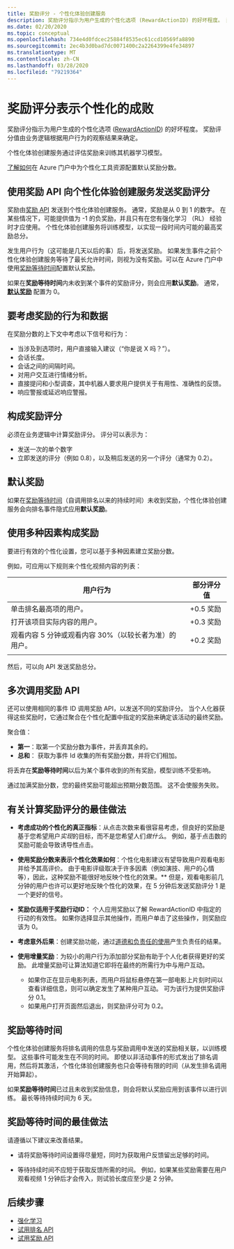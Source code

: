```yaml
---
title: 奖励评分 - 个性化体验创建服务
description: 奖励评分指示为用户生成的个性化选项 (RewardActionID) 的好坏程度。 奖励评分值由业务逻辑根据用户行为的观察结果来确定。 个性化体验创建服务通过评估奖励来训练其机器学习模型。
ms.date: 02/20/2020
ms.topic: conceptual
ms.openlocfilehash: 734e4d0fdcec25884f8535ec61ccd10569fa8890
ms.sourcegitcommit: 2ec4b3d0bad7dc0071400c2a2264399e4fe34897
ms.translationtype: MT
ms.contentlocale: zh-CN
ms.lasthandoff: 03/28/2020
ms.locfileid: "79219364"
---
```

# <a name="reward-scores-indicate-success-of-personalization"></a>奖励评分表示个性化的成败

奖励评分指示为用户生成的个性化选项 ([RewardActionID](https://docs.microsoft.com/rest/api/cognitiveservices/personalizer/rank/rank#response)) 的好坏程度。 奖励评分值由业务逻辑根据用户行为的观察结果来确定。

个性化体验创建服务通过评估奖励来训练其机器学习模型。

[了解如何](how-to-settings.md#configure-rewards-for-the-feedback-loop)在 Azure 门户中为个性化工具资源配置默认奖励分数。

## <a name="use-reward-api-to-send-reward-score-to-personalizer"></a>使用奖励 API 向个性化体验创建服务发送奖励评分

奖励由[奖励 API](https://docs.microsoft.com/rest/api/cognitiveservices/personalizer/events/reward) 发送到个性化体验创建服务。 通常，奖励是从 0 到 1 的数字。 在某些情况下，可能提供值为 -1 的负奖励，并且只有在您有强化学习 （RL） 经验时才应使用。 个性化体验创建服务将训练模型，以实现一段时间内可能的最高奖励总分。

发生用户行为（这可能是几天以后的事）后，将发送奖励。 如果发生事件之前个性化体验创建服务等待了最长允许时间，则视为没有奖励。可以在 Azure 门户中使用[奖励等待时间](#reward-wait-time)配置默认奖励。

如果在**奖励等待时间**内未收到某个事件的奖励评分，则会应用**默认奖励**。 通常，**[默认奖励](how-to-settings.md#configure-reward-settings-for-the-feedback-loop-based-on-use-case)** 配置为 0。


## <a name="behaviors-and-data-to-consider-for-rewards"></a>要考虑奖励的行为和数据

在奖励分数的上下文中考虑以下信号和行为：

* 当涉及到选项时，用户直接输入建议（“你是说 X 吗？”）。
* 会话长度。
* 会话之间的间隔时间。
* 对用户交互进行情绪分析。
* 直接提问和小型调查，其中机器人要求用户提供关于有用性、准确性的反馈。
* 响应警报或延迟响应警报。

## <a name="composing-reward-scores"></a>构成奖励评分

必须在业务逻辑中计算奖励评分。 评分可以表示为：

* 发送一次的单个数字
* 立即发送的评分（例如 0.8），以及稍后发送的另一个评分（通常为 0.2）。

## <a name="default-rewards"></a>默认奖励

如果在[奖励等待时间](#reward-wait-time)（自调用排名以来的持续时间）未收到奖励，个性化体验创建服务会向排名事件隐式应用**默认奖励**。

## <a name="building-up-rewards-with-multiple-factors"></a>使用多种因素构成奖励

要进行有效的个性化设置，您可以基于多种因素建立奖励分数。

例如，可应用以下规则来个性化视频内容的列表：

|用户行为|部分评分值|
|--|--|
|单击排名最高项的用户。|+0.5 奖励|
|打开该项目实际内容的用户。|+0.3 奖励|
|观看内容 5 分钟或观看内容 30%（以较长者为准）的用户。|+0.2 奖励|
|||

然后，可以向 API 发送奖励总分。

## <a name="calling-the-reward-api-multiple-times"></a>多次调用奖励 API

还可以使用相同的事件 ID 调用奖励 API，以发送不同的奖励评分。 当个人化器获得这些奖励时，它通过聚合在个性化配置中指定的奖励来确定该活动的最终奖励。

聚合值：

*  **第一**：取第一个奖励分数为事件，并丢弃其余的。
* **总和**： 获取为事件 Id 收集的所有奖励分数，并将它们相加。

将丢弃在**奖励等待时间**以后为某个事件收到的所有奖励，模型训练不受影响。

通过加满奖励分数，您的最终奖励可能超出预期分数范围。 这不会使服务失败。

## <a name="best-practices-for-calculating-reward-score"></a>有关计算奖励评分的最佳做法

* **考虑成功的个性化的真正指标**：从点击次数来看很容易考虑，但良好的奖励是基于您希望用户*实现*的目标，而不是您希望人们*做什么*。  例如，基于点击数的奖励可能会导致诱导性点击。

* **使用奖励分数来表示个性化效果如何**：个性化电影建议有望导致用户观看电影并给予其高评价。 由于电影评级取决于许多因素（例如演技、用户的心情等），因此，这种奖励不能很好地反映个性化的效果。** 但是，观看电影前几分钟的用户也许可以更好地反映个性化的效果，在 5 分钟后发送奖励评分 1 是一个更好的信号。

* **奖励仅适用于奖励行动ID：** 个人应用奖励以了解 RewardActionID 中指定的行动的有效性。 如果你选择显示其他操作，而用户单击了这些操作，则奖励应该为 0。

* **考虑意外后果**：创建奖励功能，通过[道德和负责任的使用](ethics-responsible-use.md)产生负责任的结果。

* **使用增量奖励**：为较小的用户行为添加部分奖励有助于个人化者获得更好的奖励。 此增量奖励可让算法知道它即将在最终的所需行为中与用户互动。
    * 如果你正在显示电影列表，而用户将鼠标悬停在第一部电影上片刻时间以查看详细信息，则可以确定发生了某种用户互动。 可为该行为提供奖励评分 0.1。
    * 如果用户打开页面然后退出，则奖励评分可为 0.2。

## <a name="reward-wait-time"></a>奖励等待时间

个性化体验创建服务将排名调用的信息与奖励调用中发送的奖励相关联，以训练模型。 这些事件可能发生在不同的时间。 即使以非活动事件的形式发出了排名调用，然后将其激活，个性化体验创建服务也只会等待有限的时间（从发生排名调用开始算起）。

如果**奖励等待时间**已过且未收到奖励信息，则会将默认奖励应用到该事件以进行训练。 最长等待持续时间为 6 天。

## <a name="best-practices-for-reward-wait-time"></a>奖励等待时间的最佳做法

请遵循以下建议来改善结果。

* 请将奖励等待时间设置得尽量短，同时为获取用户反馈留出足够的时间。

* 等待持续时间不应短于获取反馈所需的时间。 例如，如果某些奖励需要在用户观看视频 1 分钟后才会传入，则试验长度应至少是 2 分钟。

## <a name="next-steps"></a>后续步骤

* [强化学习](concepts-reinforcement-learning.md)
* [试用排名 API](https://westus2.dev.cognitive.microsoft.com/docs/services/personalizer-api/operations/Rank/console)
* [试用奖励 API](https://westus2.dev.cognitive.microsoft.com/docs/services/personalizer-api/operations/Reward)
